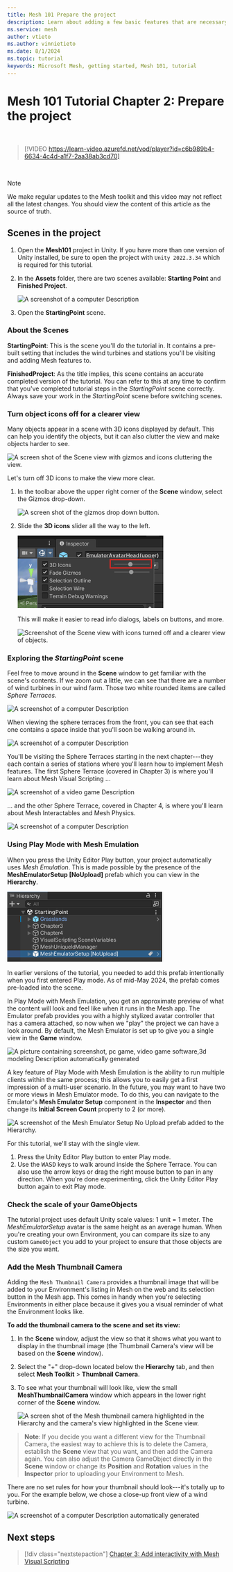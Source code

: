 ```yaml
---
title: Mesh 101 Prepare the project
description: Learn about adding a few basic features that are necessary for the Mesh 101 tutorial project.
ms.service: mesh
author: vtieto
ms.author: vinnietieto
ms.date: 8/1/2024
ms.topic: tutorial
keywords: Microsoft Mesh, getting started, Mesh 101, tutorial
---
```


# Mesh 101 Tutorial Chapter 2: Prepare the project

<br>

> [!VIDEO https://learn-video.azurefd.net/vod/player?id=c6b989b4-6634-4c4d-a1f7-2aa38ab3cd70]

<br>

> [!NOTE]
> We make regular updates to the Mesh toolkit and this video may not reflect all the latest changes. You should view the content of this article as the source of truth.

## Scenes in the project

1. Open the **Mesh101** project in Unity. If you have more than one version of Unity installed, be sure to open the project with `Unity 2022.3.34` which is required for this tutorial.


2. In the **Assets** folder, there are two scenes available: **Starting Point** and **Finished Project**.

    ![A screenshot of a computer Description ](../../../media/sample-mesh-101/image010.png)

1. Open the **StartingPoint** scene. 

### About the Scenes

**StartingPoint**: This is the scene you'll do the tutorial in. It
contains a pre-built setting that includes the wind turbines and
stations you'll be visiting and adding Mesh features to.

**FinishedProject**: As the title implies, this scene contains an
accurate completed version of the tutorial. You can refer to this at any
time to confirm that you've completed tutorial steps in the
*StartingPoint* scene correctly. Always save your work in the
*StartingPoint* scene before switching scenes.

### Turn object icons off for a clearer view

Many objects appear in a scene with 3D icons displayed by default. This can help you identify the objects, but it can also clutter the view and make objects harder to see. 

![A screen shot of the Scene view with gizmos and icons cluttering the view.](../../../media/sample-mesh-101/499-scene-with-icons-displayed.png)

Let's turn off 3D icons to make the view more clear.

1. In the toolbar above the upper right corner of the **Scene** window, select the Gizmos drop-down.

    ![A screen shot of the gizmos drop down button.](../../../media/sample-mesh-101/503-gizmos-drop-down.png)

1. Slide the **3D icons** slider all the way to the left.

    ![A screen shot of the 3D icons slider.](../../../media/sample-mesh-101/518-3d-icons-slider.png)

    This will make it easier to read info dialogs, labels on buttons, and more.

    ![Screenshot of the Scene view with icons turned off and a clearer view of objects.](../../../media/sample-mesh-101/504-view-with-icons-turned-off.png)

### Exploring the *StartingPoint* scene

Feel free to move around in the **Scene** window to get familiar with
the scene's contents. If we zoom out a little, we can see that there are
a number of wind turbines in our wind farm. Those two white rounded
items are called *Sphere Terraces*.

![A screenshot of a computer Description ](../../../media/sample-mesh-101/image013.jpg)

When viewing the sphere terraces from the front, you can see that each one contains a space inside that
you'll soon be walking around in.

![A screenshot of a computer Description ](../../../media/sample-mesh-101/013-sphere-terraces-v2.png)

You'll be visiting the Sphere Terraces starting in the next chapter---they each contain a series of stations where you'll learn how to implement Mesh features. The first Sphere Terrace (covered in Chapter 3) is where you'll learn about Mesh Visual Scripting ...

![A screenshot of a video game Description ](../../../media/sample-mesh-101/014-chapter3-sphere-terrace-v2.png)

... and the other Sphere Terrace, covered in Chapter 4, is where you'll
learn about Mesh Interactables and Mesh Physics.

![A screenshot of a computer Description ](../../../media/sample-mesh-101/014-chapter-4-sphere-terrace-v2.png)

### Using Play Mode with Mesh Emulation

When you press the Unity Editor Play button, your project automatically uses *Mesh Emulation*. This is made possible by the presence of the **MeshEmulatorSetup [NoUpload]** prefab which you can view in the **Hierarchy**.

![A screenshot of the Mesh Emulator prefab in the Hierarchy.](../../../media/sample-mesh-101/520-mesh-emulator-in-hierarchy.png)

In earlier versions of the tutorial, you needed to add this prefab intentionally when you first entered Play mode. As of mid-May 2024, the prefab comes pre-loaded into the scene.

In Play Mode with Mesh Emulation, you get an approximate preview of what the content will look and feel like when it runs in the Mesh app. The Emulator prefab provides you with a highly stylized avatar controller that has a camera attached, so now when we "play" the project we can have a look around. By default, the Mesh Emulator is set up to give you a single view in the **Game** window. 

![A picture containing screenshot, pc game, video game software,3d modeling Description automatically generated](../../../media/sample-mesh-101/016-playmode-v2.png)

A key feature of Play Mode with Mesh Emulation is the ability to run multiple clients within the same process; this allows you to easily get a first impression of a multi-user scenario. In the future, you may want to have two or more views in Mesh Emulator mode. To do this, you can navigate to the Emulator's **Mesh Emulator Setup** component in the **Inspector** and then change its **Initial Screen Count** property to 2 (or more).

![A screenshot of the Mesh Emulator Setup No Upload prefab added to the Hierarchy.](../../../media/sample-mesh-101/508-emulator-component-single.png)

For this tutorial, we'll stay with the single view.

1. Press the Unity Editor Play button to enter Play mode.
1. Use the <kbd>W</kbd><kbd>A</kbd><kbd>S</kbd><kbd>D</kbd> keys to walk around inside the Sphere Terrace. You can also use the arrow keys or drag the right mouse button to pan in any direction. When you're done experimenting, click the Unity Editor Play button again to exit Play mode.

### Check the scale of your GameObjects

The tutorial project uses default Unity scale values: 1 unit = 1 meter.
The *MeshEmulatorSetup* avatar is the same height as an average human. When
you're creating your own Environment, you can compare its size to any
custom `GameObject` you add to your project to ensure that those objects
are the size you want.

### Add the Mesh Thumbnail Camera

Adding the `Mesh Thumbnail Camera` provides a thumbnail image that will be
added to your Environment's listing in Mesh on the web and its
selection button in the Mesh app. This comes in handy when you're
selecting Environments in either place because it gives you a visual
reminder of what the Environment looks like.

**To add the thumbnail camera to the scene and set its view:**

1. In the **Scene** window, adjust the view so that it shows what you
    want to display in the thumbnail image (the Thumbnail Camera's view will
    be based on the **Scene** window).

1. Select the "+" drop-down located below the **Hierarchy** tab, and
    then select **Mesh Toolkit** > **Thumbnail Camera**.

1. To see what your thumbnail will look like, view the small **MeshThumbnailCamera** window which appears in the lower right corner of the **Scene** window. 

    ![A screen shot of the Mesh thumbnail camera highlighted in the Hierarchy and the camera's view highlighted in the Scene view.](../../../media/sample-mesh-101/509-thumbnail-camera-view.png)

> **Note**: If you decide you want a different view for the Thumbnail
Camera, the easiest way to achieve this is to delete the Camera, establish the **Scene** view that you want, and then add the Camera again. You can also adjust the Camera GameObject directly in the **Scene**
window or change its **Position** and **Rotation** values in the
**Inspector** prior to uploading your Environment to Mesh.

There are no set rules for how your thumbnail should look---it's totally
up to you. For the example below, we chose a close-up front view of a
wind turbine.

![A screenshot of a computer Description automatically generated](../../../media/sample-mesh-101/image020.jpg)

## Next steps

> [!div class="nextstepaction"]
> [Chapter 3: Add interactivity with Mesh Visual Scripting](mesh-101-03-visual-scripting.md)